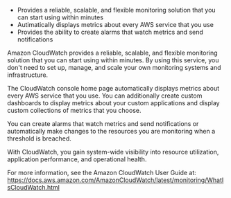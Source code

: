 - Provides a reliable, scalable, and flexible monitoring solution that you can start using within minutes
- Autimatically displays metrics about every AWS service that you use
- Provides the ability to create alarms that watch metrics and send notifications

Amazon CloudWatch provides a reliable, scalable, and flexible monitoring solution that you can start using within minutes. By using this service, you don't need to set up, manage, and scale your own monitoring systems and infrastructure.

The CloudWatch console home page automatically displays metrics about every AWS service that you use. You can additionally create custom dashboards to display metrics about your custom applications and display custom collections of metrics that you choose.

You can create alarms that watch metrics and send notifications or automatically make changes to the resources you are monitoring when a threshold is breached.

With CloudWatch, you gain system-wide visibility into resource utilization, application performance, and operational health.

For more information, see the Amazon CloudWatch User Guide at:
https://docs.aws.amazon.com/AmazonCloudWatch/latest/monitoring/WhatIsCloudWatch.html
